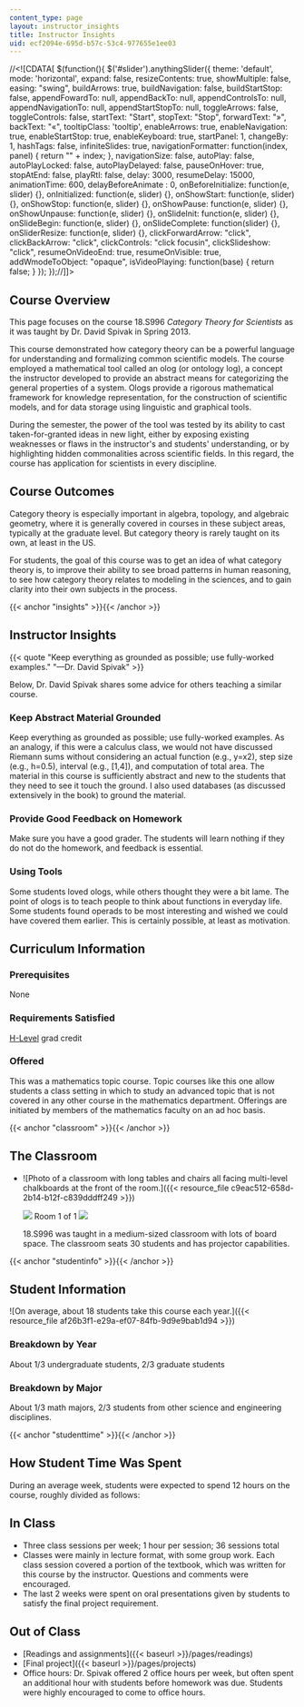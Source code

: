 ```yaml
---
content_type: page
layout: instructor_insights
title: Instructor Insights
uid: ecf2094e-695d-b57c-53c4-977655e1ee03
---
```


//\<!\[CDATA\[ $(function(){ $('#slider').anythingSlider({ theme: 'default', mode: 'horizontal', expand: false, resizeContents: true, showMultiple: false, easing: "swing", buildArrows: true, buildNavigation: false, buildStartStop: false, appendFowardTo: null, appendBackTo: null, appendControlsTo: null, appendNavigationTo: null, appendStartStopTo: null, toggleArrows: false, toggleControls: false, startText: "Start", stopText: "Stop", forwardText: "&raquo;", backText: "&laquo;", tooltipClass: 'tooltip', enableArrows: true, enableNavigation: true, enableStartStop: true, enableKeyboard: true, startPanel: 1, changeBy: 1, hashTags: false, infiniteSlides: true, navigationFormatter: function(index, panel) { return "" + index; }, navigationSize: false, autoPlay: false, autoPlayLocked: false, autoPlayDelayed: false, pauseOnHover: true, stopAtEnd: false, playRtl: false, delay: 3000, resumeDelay: 15000, animationTime: 600, delayBeforeAnimate : 0, onBeforeInitialize: function(e, slider) {}, onInitialized: function(e, slider) {}, onShowStart: function(e, slider) {}, onShowStop: function(e, slider) {}, onShowPause: function(e, slider) {}, onShowUnpause: function(e, slider) {}, onSlideInit: function(e, slider) {}, onSlideBegin: function(e, slider) {}, onSlideComplete: function(slider) {}, onSliderResize: function(e, slider) {}, clickForwardArrow: "click", clickBackArrow: "click", clickControls: "click focusin", clickSlideshow: "click", resumeOnVideoEnd: true, resumeOnVisible: true, addWmodeToObject: "opaque", isVideoPlaying: function(base) { return false; } }); });//\]\]>

Course Overview
---------------

This page focuses on the course 18.S996 _Category Theory for Scientists_ as it was taught by Dr. David Spivak in Spring 2013.

This course demonstrated how category theory can be a powerful language for understanding and formalizing common scientific models. The course employed a mathematical tool called an olog (or ontology log), a concept the instructor developed to provide an abstract means for categorizing the general properties of a system. Ologs provide a rigorous mathematical framework for knowledge representation, for the construction of scientific models, and for data storage using linguistic and graphical tools.

During the semester, the power of the tool was tested by its ability to cast taken-for-granted ideas in new light, either by exposing existing weaknesses or flaws in the instructor's and students' understanding, or by highlighting hidden commonalities across scientific fields. In this regard, the course has application for scientists in every discipline.

Course Outcomes
---------------

Category theory is especially important in algebra, topology, and algebraic geometry, where it is generally covered in courses in these subject areas, typically at the graduate level. But category theory is rarely taught on its own, at least in the US.

For students, the goal of this course was to get an idea of what category theory is, to improve their ability to see broad patterns in human reasoning, to see how category theory relates to modeling in the sciences, and to gain clarity into their own subjects in the process.

{{< anchor "insights" >}}{{< /anchor >}}

Instructor Insights
-------------------

{{< quote "Keep everything as grounded as possible; use fully-worked examples." "—Dr. David Spivak" >}}

Below, Dr. David Spivak shares some advice for others teaching a similar course.

### Keep Abstract Material Grounded

Keep everything as grounded as possible; use fully-worked examples. As an analogy, if this were a calculus class, we would not have discussed Riemann sums without considering an actual function (e.g., y=x2), step size (e.g., h=0.5), interval (e.g., \[1,4\]), and computation of total area. The material in this course is sufficiently abstract and new to the students that they need to see it touch the ground. I also used databases (as discussed extensively in the book) to ground the material.

### Provide Good Feedback on Homework

Make sure you have a good grader. The students will learn nothing if they do not do the homework, and feedback is essential.

### Using Tools

Some students loved ologs, while others thought they were a bit lame. The point of ologs is to teach people to think about functions in everyday life. Some students found operads to be most interesting and wished we could have covered them earlier. This is certainly possible, at least as motivation.

Curriculum Information
----------------------

### Prerequisites

None

### Requirements Satisfied

[H-Level](http://web.mit.edu/registrar/subjects/credit.html) grad credit

### Offered

This was a mathematics topic course. Topic courses like this one allow students a class setting in which to study an advanced topic that is not covered in any other course in the mathematics department. Offerings are initiated by members of the mathematics faculty on an ad hoc basis.

{{< anchor "classroom" >}}{{< /anchor >}}

The Classroom
-------------

*   ![Photo of a classroom with long tables and chairs all facing multi-level chalkboards at the front of the room.]({{< resource_file c9eac512-658d-2b14-b12f-c839dddff249 >}})
    
    ![](/images/educator/classroom_prev_dim.png) Room 1 of 1 ![](/images/educator/classroom_next_dim.png)
    
      
    
    18.S996 was taught in a medium-sized classroom with lots of board space. The classroom seats 30 students and has projector capabilities.
    

{{< anchor "studentinfo" >}}{{< /anchor >}}

Student Information
-------------------

![On average, about 18 students take this course each year.]({{< resource_file af26b3f1-e29a-ef07-84fb-9d9e9bab1d94 >}})

### Breakdown by Year

About 1/3 undergraduate students, 2/3 graduate students

### Breakdown by Major

About 1/3 math majors, 2/3 students from other science and engineering disciplines.

{{< anchor "studenttime" >}}{{< /anchor >}}

How Student Time Was Spent
--------------------------

During an average week, students were expected to spend 12 hours on the course, roughly divided as follows:

In Class
--------

*   Three class sessions per week; 1 hour per session; 36 sessions total
*   Classes were mainly in lecture format, with some group work. Each class session covered a portion of the textbook, which was written for this course by the instructor. Questions and comments were encouraged.
*   The last 2 weeks were spent on oral presentations given by students to satisfy the final project requirement.

Out of Class
------------

*   [Readings and assignments]({{< baseurl >}}/pages/readings)
*   [Final project]({{< baseurl >}}/pages/projects)
*   Office hours: Dr. Spivak offered 2 office hours per week, but often spent an additional hour with students before homework was due. Students were highly encouraged to come to office hours.